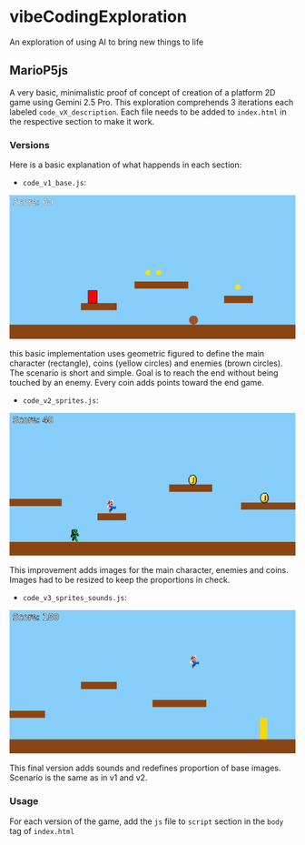 # vibeCodingExploration
An exploration of using AI to bring new things to life

## MarioP5js
A very basic, minimalistic proof of concept of creation of a platform 2D game using Gemini 2.5 Pro. This exploration comprehends 3 iterations each labeled `code_vX_description`. Each file needs to be added to `index.html` in the respective section to make it work. 

### Versions

Here is a basic explanation of what happends in each section: 
- `code_v1_base.js`: 

![v1](./marioP5js/assets/docs/v1.png)

this basic implementation uses geometric figured to define the main character (rectangle), coins (yellow circles) and enemies (brown circles). The scenario is short and simple. Goal is to reach the end without being touched by an enemy. Every coin adds points toward the end game.  

- `code_v2_sprites.js`:

![v2 with sprites](./marioP5js/assets/docs/v2.png)

This improvement adds images for the main character, enemies and coins. Images had to be resized to keep the proportions in check. 

- `code_v3_sprites_sounds.js`:

![v3 with sprites and sounds](./marioP5js/assets/docs/v3.png)

This final version adds sounds and redefines proportion of base images. Scenario is the same as in v1 and v2.

### Usage
For each version of the game, add the `js` file to `script` section in the `body` tag of `index.html`

